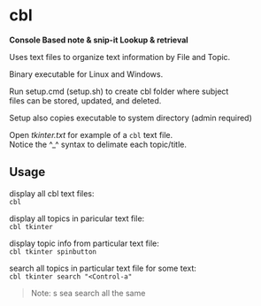 # cbl
__Console Based note &amp; snip-it Lookup &amp; retrieval__

Uses text files to organize text information by File and Topic.

Binary executable for Linux and Windows.

Run setup.cmd (setup.sh) to create cbl folder where subject  
files can be stored, updated, and deleted.

Setup also copies executable to system directory (admin required)

Open _tkinter.txt_ for example of a `cbl` text file.  
Notice the ^_^ syntax to delimate each topic/title.

## Usage

display all cbl text files:  
`cbl`

display all topics in paricular text file:  
`cbl tkinter`

display topic info from particular text file:  
`cbl tkinter spinbutton`

search all topics in particular text file for some text:  
`cbl tkinter search "<Control-a"`
>Note: s sea search all the same




